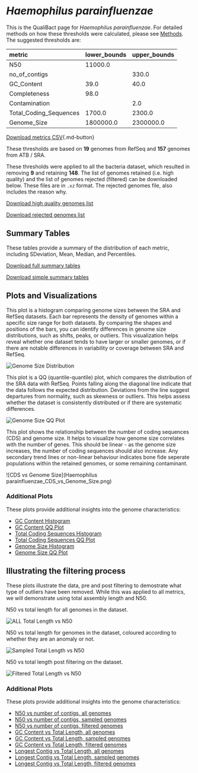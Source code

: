 # *Haemophilus parainfluenzae*

This is the QualiBact page for *Haemophilus parainfluenzae*. For detailed methods on how these thresholds were calculated, please see [Methods](../../methods.md).
The suggested thresholds are: 

| metric                 | lower_bounds   | upper_bounds   |
|:-----------------------|:---------------|:---------------|
| N50                    | 11000.0        |                |
| no_of_contigs          |                | 330.0          |
| GC_Content             | 39.0           | 40.0           |
| Completeness           | 98.0           |                |
| Contamination          |                | 2.0            |
| Total_Coding_Sequences | 1700.0         | 2300.0         |
| Genome_Size            | 1800000.0      | 2300000.0      |

[Download metrics CSV](Haemophilus_parainfluenzae_metrics.csv){.md-button}


These thresholds are based on **19** genomes from RefSeq and **157** genomes from ATB / SRA.

These thresholds were applied to all the bacteria dataset, which resulted in removing **9** and retaining **148**.
The list of genomes retained (i.e. high quality) and the list of genomes rejected (filtered) can be downloaded below. These files are in `.xz` format. The rejected genomes file, also includes the reason why.

[Download high quality genomes list](Haemophilus_parainfluenzae_high_quality_genomes.csv.xz)


[Download rejected genomes list](Haemophilus_parainfluenzae_filtered_out_genomes.csv.xz)



## Summary Tables
These tables provide a summary of the distribution of each metric, including SDeviation, Mean, Median, and Percentiles.

[Download full summary tables](summary.csv)

[Download simple summary tables](selected_summary.csv)

## Plots and Visualizations

This plot is a histogram comparing genome sizes between the SRA and RefSeq datasets. Each bar represents the density of genomes within a specific size range for both datasets. By comparing the shapes and positions of the bars, you can identify differences in genome size distributions, such as shifts, peaks, or outliers. This visualization helps reveal whether one dataset tends to have larger or smaller genomes, or if there are notable differences in variability or coverage between SRA and RefSeq.

![Genome Size Distribution](Genome_Size_refseq_histogram_kde.png)

This plot is a QQ (quantile-quantile) plot, which compares the distribution of the SRA data with RefSeq. Points falling along the diagonal line indicate that the data follows the expected distribution. Deviations from the line suggest departures from normality, such as skewness or outliers. This helps assess whether the dataset is consistently distributed or if there are systematic differences.

![Genome Size QQ Plot](Genome_Size_refseq_qqplot.png)

This plot shows the relationship between the number of coding sequences (CDS) and genome size. It helps to visualize how genome size correlates with the number of genes. This should be linear - as the genome size increases, the number of coding sequences should also increase. Any secondary trend lines or non-linear behaviour indicates bone fide seperate populations within the retained genomes, or some remaining contaminant. 

![CDS vs Genome Size](Haemophilus parainfluenzae_CDS_vs_Genome_Size.png)

### Additional Plots

These plots provide additional insights into the genome characteristics:

- [GC Content Histogram](GC_Content_refseq_histogram_kde.png)
- [GC Content QQ Plot](GC_Content_refseq_qqplot.png)
- [Total Coding Sequences Histogram](Total_Coding_Sequences_refseq_histogram_kde.png)
- [Total Coding Sequences QQ Plot](Total_Coding_Sequences_refseq_qqplot.png)
- [Genome Size Histogram](Genome_Size_refseq_histogram_kde.png)
- [Genome Size QQ Plot](Genome_Size_refseq_qqplot.png)
## Illustrating the filtering process
These plots illustrate the data, pre and post filtering to demostrate what type of outliers have been removed. While this was applied to all metrics, we will demonstrate using total assembly length and N50.

N50 vs total length for all genomes in the dataset.

![ALL Total Length vs N50](Haemophilus_parainfluenzae_all_total_length_N50.png)

N50 vs total length for genomes in the dataset, coloured according to whether they are an anomaly or not.

![Sampled Total Length vs N50](Haemophilus_parainfluenzae_sample_total_length_N50.png)

N50 vs total length post filtering on the dataset.

![Filtered Total Length vs N50](Haemophilus_parainfluenzae_filt_total_length_N50.png)

### Additional Plots

These plots provide additional insights into the genome characteristics:

- [N50 vs number of contigs, all genomes](Haemophilus_parainfluenzae_all_N50_number.png)
- [N50 vs number of contigs, sampled genomes](Haemophilus_parainfluenzae_sample_N50_number.png)
- [N50 vs number of contigs, filtered genomes](Haemophilus_parainfluenzae_filt_N50_number.png)
- [GC Content vs Total Length, all genomes](Haemophilus_parainfluenzae_all_total_length_GC_Content.png)
- [GC Content vs Total Length, sampled genomes](Haemophilus_parainfluenzae_sample_total_length_GC_Content.png)
- [GC Content vs Total Length, filtered genomes](Haemophilus_parainfluenzae_filt_total_length_GC_Content.png)
- [Longest Contig vs Total Length, all genomes](Haemophilus_parainfluenzae_all_total_length_longest.png)
- [Longest Contig vs Total Length, sampled genomes](Haemophilus_parainfluenzae_sample_total_length_longest.png)
- [Longest Contig vs Total Length, filtered genomes](Haemophilus_parainfluenzae_filt_total_length_longest.png)
